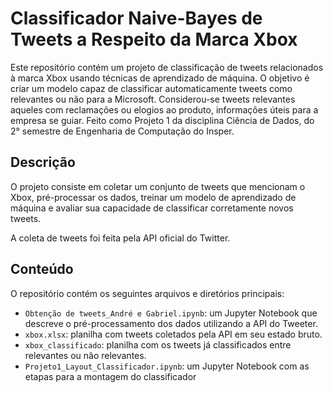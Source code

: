 # Classificador Naive-Bayes de Tweets a Respeito da Marca Xbox

Este repositório contém um projeto de classificação de tweets relacionados à marca Xbox usando técnicas de aprendizado de máquina. O objetivo é criar um modelo capaz de classificar automaticamente tweets como relevantes ou não para a Microsoft. Considerou-se tweets relevantes aqueles com reclamações ou elogios ao produto, informações úteis para a empresa se guiar. Feito como Projeto 1 da disciplina Ciência de Dados, do 2° semestre de Engenharia de Computação do Insper.

## Descrição

O projeto consiste em coletar um conjunto de tweets que mencionam o Xbox, pré-processar os dados, treinar um modelo de aprendizado de máquina e avaliar sua capacidade de classificar corretamente novos tweets.

A coleta de tweets foi feita pela API oficial do Twitter.

## Conteúdo

O repositório contém os seguintes arquivos e diretórios principais:

- `Obtenção de tweets_André e Gabriel.ipynb`: um Jupyter Notebook que descreve o pré-processamento dos dados utilizando a API do Tweeter.
- `xbox.xlsx`: planilha com tweets coletados pela API em seu estado bruto.
- `xbox_classificado`: planilha com os tweets já classificados entre relevantes ou não relevantes.
- `Projeto1_Layout_Classificador.ipynb`: um Jupyter Notebook com as etapas para a montagem do classificador
